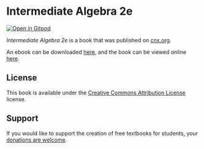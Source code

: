 # Intermediate Algebra 2e

[![Open in Gitpod](https://gitpod.io/button/open-in-gitpod.svg)](https://gitpod.io/from-referrer/)

_Intermediate Algebra 2e_ is a book that was published on [cnx.org](https://cnx.org/).

An ebook can be downloaded [here](https://github.com/cnx-user-books/cnxbook-intermediate-algebra-2e/releases/latest), and the book can be viewed online [here](https://github.com/cnx-user-books/cnxbook-intermediate-algebra-2e/releases/latest).

## License
This book is available under the [Creative Commons Attribution License](./LICENSE) license.

## Support
If you would like to support the creation of free textbooks for students, your [donations are welcome](https://riceconnect.rice.edu/donation/support-openstax-banner).

